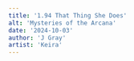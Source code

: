```yaml
---
title: '1.94 That Thing She Does'
alt: 'Mysteries of the Arcana'
date: '2024-10-03'
author: 'J Gray'
artist: 'Keira'
---
```

